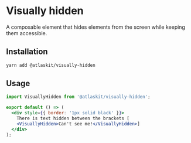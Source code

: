 # Visually hidden

A composable element that hides elements from the screen while keeping them accessible.

## Installation

```sh
yarn add @atlaskit/visually-hidden
```

## Usage

```jsx
import VisuallyHidden from '@atlaskit/visually-hidden';

export default () => (
  <div style={{ border: '1px solid black' }}>
    There is text hidden between the brackets [
    <VisuallyHidden>Can't see me!</VisuallyHidden>]
  </div>
);
```

